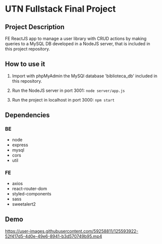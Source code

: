 # UTN Fullstack Final Project

## Project Description
FE ReactJS app to manage a user library with CRUD actions by making queries to a MySQL DB developed in a NodeJS server, that is included in this project repository. 

## How to use it
1. Import with phpMyAdmin the MySQl database 'biblioteca_db' included in this repository.

2. Run the NodeJS server in port 3001:
`node server/app.js`

3. Run the project in localhost in port 3000:
`npm start`

## Dependencies
### BE
- node
- express
- mysql
- cors
- util


### FE
- axios
- react-router-dom
- styled-components
- sass
- sweetalert2

## Demo



https://user-images.githubusercontent.com/59258811/125593922-52f417d5-4d0e-49e6-8941-b3d570749b95.mp4




